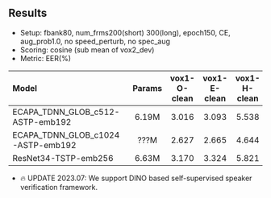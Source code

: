## Results

* Setup: fbank80, num_frms200(short) 300(long), epoch150, CE, aug_prob1.0, no speed_perturb, no spec_aug
* Scoring: cosine (sub mean of vox2_dev)
* Metric: EER(%)

| Model | Params | vox1-O-clean | vox1-E-clean | vox1-H-clean |
|:------|:------:|:------------:|:------------:|:------------:|
| ECAPA_TDNN_GLOB_c512-ASTP-emb192 | 6.19M | 3.016 | 3.093 | 5.538 |
| ECAPA_TDNN_GLOB_c1024-ASTP-emb192 | ???M | 2.627 | 2.665 | 4.644 |
| ResNet34-TSTP-emb256 | 6.63M | 3.170 | 3.324 | 5.821 |


* 🔥 UPDATE 2023.07: We support DINO based self-supervised speaker verification framework.
